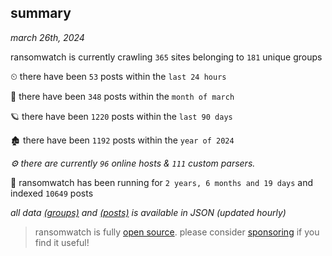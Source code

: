 
## summary
_march 26th, 2024_

ransomwatch is currently crawling `365` sites belonging to `181` unique groups

⏲ there have been `53` posts within the `last 24 hours`

🦈 there have been `348` posts within the `month of march`

🪐 there have been `1220` posts within the `last 90 days`

🏚 there have been `1192` posts within the `year of 2024`

_⚙️ there are currently `96` online hosts & `111` custom parsers._

🦕 ransomwatch has been running for `2 years, 6 months and 19 days` and indexed `10649` posts

_all data  [(groups)](http://ransomwhat.telemetry.ltd/groups) and [(posts)](http://ransomwhat.telemetry.ltd/posts) is available in JSON (updated hourly)_

> ransomwatch is fully [open source](https://github.com/joshhighet/ransomwatch#ransomwatch--). please consider [sponsoring](https://github.com/sponsors/joshhighet) if you find it useful!
